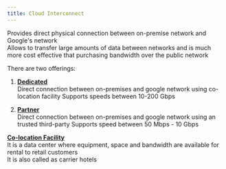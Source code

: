 ```yaml
---
title: Cloud Interconnect
---
```


Provides direct physical connection between on-premise network and Google's network  
Allows to transfer large amounts of data between networks and is much more cost effective that purchasing bandwidth over the public network

There are two offerings:

1. **<u>Dedicated</u>**  
   Direct connection between on-premises and google network using co-location facility
   Supports speeds between 10-200 Gbps

2. **<u>Partner</u>**  
   Direct connection between on-premises and google network using an trusted third-party 
   Supports speed between 50 Mbps - 10 Gbps

**<u>Co-location Facility</u>**  
It is a data center where equipment, space and bandwidth are available for rental to retail customers  
It is also called as carrier hotels